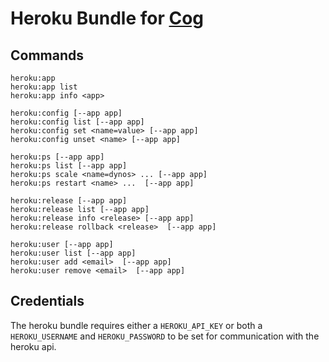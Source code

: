 # Heroku Bundle for [Cog](http://github.com/operable/cog)

## Commands

```
heroku:app
heroku:app list
heroku:app info <app>

heroku:config [--app app]
heroku:config list [--app app]
heroku:config set <name=value> [--app app]
heroku:config unset <name> [--app app]

heroku:ps [--app app]
heroku:ps list [--app app]
heroku:ps scale <name=dynos> ... [--app app]
heroku:ps restart <name> ...  [--app app]

heroku:release [--app app]
heroku:release list [--app app]
heroku:release info <release> [--app app]
heroku:release rollback <release>  [--app app]

heroku:user [--app app]
heroku:user list [--app app]
heroku:user add <email>  [--app app]
heroku:user remove <email>  [--app app]
```

## Credentials

The heroku bundle requires either a `HEROKU_API_KEY` or both a
`HEROKU_USERNAME` and `HEROKU_PASSWORD` to be set for communication with the
heroku api.

